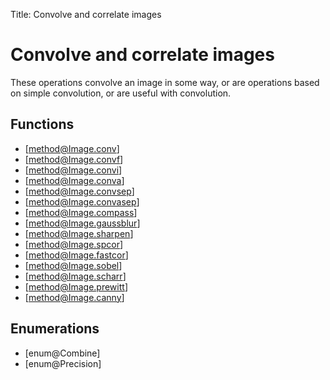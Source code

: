 Title: Convolve and correlate images

<!-- libvips/convolution -->

# Convolve and correlate images

These operations convolve an image in some way, or are operations based on
simple convolution, or are useful with convolution.

## Functions

* [method@Image.conv]
* [method@Image.convf]
* [method@Image.convi]
* [method@Image.conva]
* [method@Image.convsep]
* [method@Image.convasep]
* [method@Image.compass]
* [method@Image.gaussblur]
* [method@Image.sharpen]
* [method@Image.spcor]
* [method@Image.fastcor]
* [method@Image.sobel]
* [method@Image.scharr]
* [method@Image.prewitt]
* [method@Image.canny]

## Enumerations

* [enum@Combine]
* [enum@Precision]

